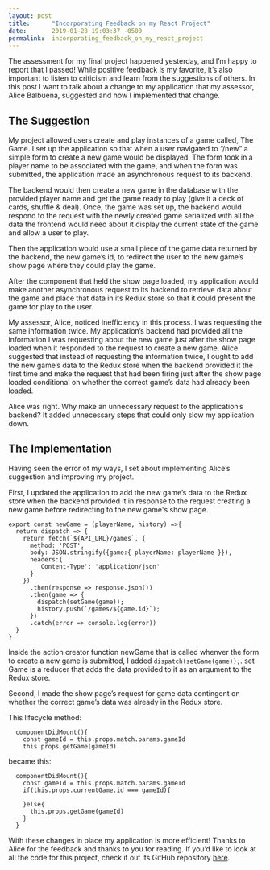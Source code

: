 ```yaml
---
layout: post
title:      "Incorporating Feedback on my React Project"
date:       2019-01-28 19:03:37 -0500
permalink:  incorporating_feedback_on_my_react_project
---
```



The assessment for my final project happened yesterday, and I’m happy to report that I passed!  While positive feedback is my favorite, it’s also important to listen to criticism and learn from the suggestions of others.   In this post I want to talk about a change to my application that my assessor, Alice Balbuena, suggested and how I implemented that change. 

## The Suggestion
My project allowed users create and play instances of a game called, The Game.  I set up the application so that when a user navigated to “/new” a simple form to create a new game would be displayed.  The form took in a player name to be associated with the game, and when the form was submitted, the application made an asynchronous request to its backend.  

The backend would then create a new game in the database with the provided player name and get the game ready to play (give it a deck of cards, shuffle & deal). Once, the game was set up, the backend would respond to the request with the newly created game serialized with all the data the frontend would need about it display the current state of the game and allow a user to play. 

Then the application would use a small piece of the game data returned by the backend, the new game’s id, to redirect the user to the new game’s show page where they could play the game. 

After the component that held the show page loaded, my application would make another asynchronous request to its backend to retrieve data about the game and place that data in its Redux store so that it could present the game for play to the user. 

My assessor, Alice, noticed inefficiency in this process. I was requesting the same information twice.  My application’s backend had provided all the information I was requesting about the new game just after the show page loaded when it responded to the request to create a new game.  Alice suggested that instead of requesting the information twice, I ought to add the new game’s data to the Redux store when the backend provided it the first time and make the request that had been firing just after the show page loaded conditional on whether the correct game’s data had already been loaded.  

Alice was right.  Why make an unnecessary request to the application’s backend? It added unnecessary steps that could only slow my application down. 

## The Implementation
Having seen the error of my ways, I set about implementing Alice’s suggestion and improving my project. 

First, I updated the application to add the new game’s data to the Redux store when the backend provided it in response to the request creating a new game before redirecting to the new game's show page. 

```
export const newGame = (playerName, history) =>{
  return dispatch => {
    return fetch(`${API_URL}/games`, {
      method: 'POST',
      body: JSON.stringify({game:{ playerName: playerName }}),
      headers:{
        'Content-Type': 'application/json'
      }
    })
      .then(response => response.json())
      .then(game => {
        dispatch(setGame(game));
        history.push(`/games/${game.id}`);
      })
      .catch(error => console.log(error))
  }
}
```

Inside the action creator function newGame that is called whenver the form to create a new game is submitted, I added `dispatch(setGame(game));`.  set Game is a reducer that adds the data provided to it as an argument to the Redux store. 

Second, I made the show page’s request for game data contingent on whether the correct game’s data was already in the Redux store. 

This lifecycle method:

```
  componentDidMount(){
    const gameId = this.props.match.params.gameId
    this.props.getGame(gameId)
```

became this:

```
  componentDidMount(){
    const gameId = this.props.match.params.gameId
    if(this.props.currentGame.id === gameId){

    }else{
      this.props.getGame(gameId)
    }
  }
```

With these changes in place my application is more efficient!  Thanks to Alice for the feedback and thanks to you for reading. If you’d like to look at all the code for this project, check it out its GitHub repository [here](https://github.com/sgibson47/play-the-game). 


